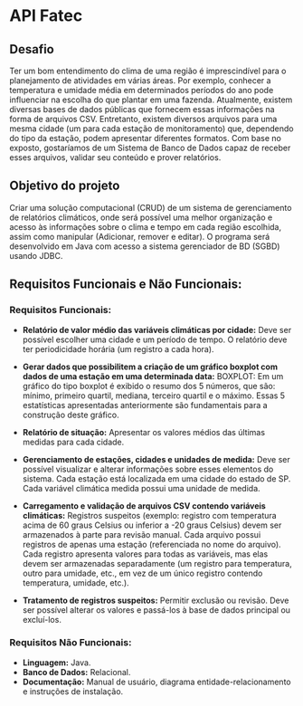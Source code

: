 # API Fatec

## Desafio

Ter um bom entendimento do clima de uma região é imprescindível para o planejamento de atividades em várias áreas. Por exemplo, conhecer a temperatura e umidade média em determinados períodos do ano pode influenciar na escolha do que plantar em uma fazenda. Atualmente, existem diversas bases de dados públicas que fornecem essas informações na forma de arquivos CSV. Entretanto, existem diversos arquivos para uma mesma cidade (um para cada estação de monitoramento) que, dependendo do tipo da estação, podem apresentar diferentes formatos. Com base no exposto, gostaríamos de um Sistema de Banco de Dados capaz de receber esses arquivos, validar seu conteúdo e prover relatórios.

## Objetivo do projeto

Criar uma solução computacional (CRUD) de um sistema de gerenciamento de relatórios climáticos, onde será possível uma melhor organização e acesso às informações sobre o clima e tempo em cada região escolhida, assim como manipular (Adicionar, remover e editar). O programa será desenvolvido em Java com acesso a sistema gerenciador de BD (SGBD) usando JDBC.

## Requisitos Funcionais e Não Funcionais:

### Requisitos Funcionais:

- **Relatório de valor médio das variáveis climáticas por cidade:** Deve ser possível escolher uma cidade e um período de tempo. O relatório deve ter periodicidade horária (um registro a cada hora).

- **Gerar dados que possibilitem a criação de um gráfico boxplot com dados de uma estação em uma determinada data:** BOXPLOT: Em um gráfico do tipo boxplot é exibido o resumo dos 5 números, que são: mínimo, primeiro quartil, mediana, terceiro quartil e o máximo. Essas 5 estatísticas apresentadas anteriormente são fundamentais para a construção deste gráfico.

- **Relatório de situação:** Apresentar os valores médios das últimas medidas para cada cidade.

- **Gerenciamento de estações, cidades e unidades de medida:** Deve ser possível visualizar e alterar informações sobre esses elementos do sistema. Cada estação está localizada em uma cidade do estado de SP. Cada variável climática medida possui uma unidade de medida.

- **Carregamento e validação de arquivos CSV contendo variáveis climáticas:** Registros suspeitos (exemplo: registro com temperatura acima de 60 graus Celsius ou inferior a -20 graus Celsius) devem ser armazenados à parte para revisão manual. Cada arquivo possui registros de apenas uma estação (referenciada no nome do arquivo). Cada registro apresenta valores para todas as variáveis, mas elas devem ser armazenadas separadamente (um registro para temperatura, outro para umidade, etc., em vez de um único registro contendo temperatura, umidade, etc.).

- **Tratamento de registros suspeitos:** Permitir exclusão ou revisão. Deve ser possível alterar os valores e passá-los à base de dados principal ou excluí-los.

### Requisitos Não Funcionais:

- **Linguagem:** Java.
- **Banco de Dados:** Relacional.
- **Documentação:** Manual de usuário, diagrama entidade-relacionamento e instruções de instalação.
